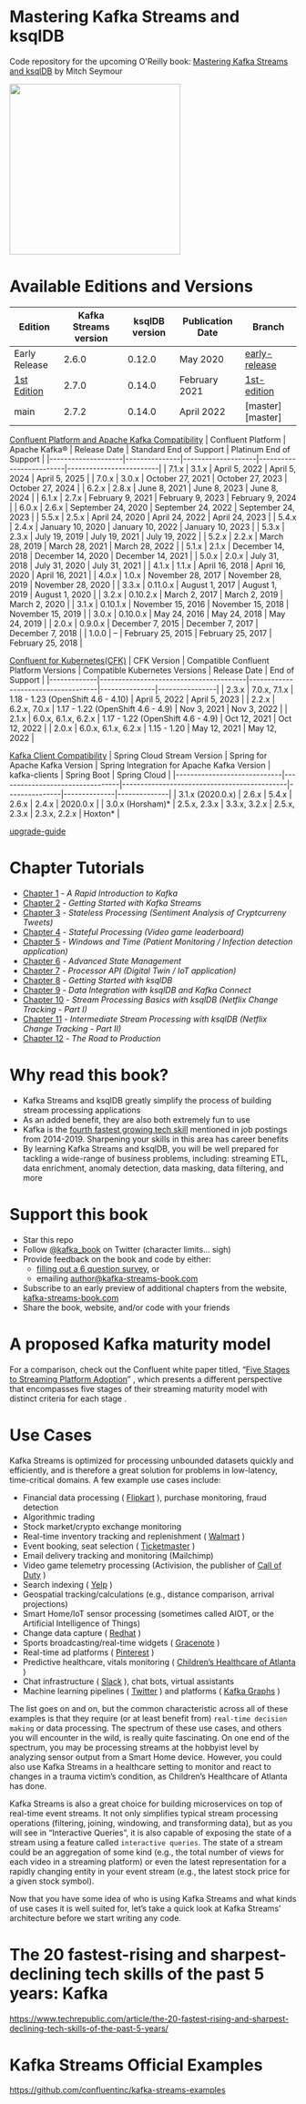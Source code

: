# Mastering Kafka Streams and ksqlDB
Code repository for the upcoming O'Reilly book: [Mastering Kafka Streams and ksqlDB][book] by Mitch Seymour

<a href="https://www.kafka-streams-book.com/"><img src="https://mcusercontent.com/987def4caf0bb040419d778f2/images/81c6be7f-c833-4e12-a893-22545aaf7304.jpg" width="300"></a>

[book]: https://www.kafka-streams-book.com/

# Available Editions and Versions
| Edition | Kafka Streams version | ksqlDB version | Publication Date | Branch |
| --------| --------------------- | ---------------| -----------------| -------|
| Early Release| 2.6.0 | 0.12.0| May 2020 | [early-release][early-release] |
| [1st Edition][amzn]| 2.7.0 | 0.14.0| February 2021 | [1st-edition][1st-edition] |
| main| 2.7.2 | 0.14.0| April 2022 | [master][master] |

[amzn]: https://www.amazon.com/gp/product/1492062499/ref=as_li_tl?ie=UTF8&camp=1789&creative=9325&creativeASIN=1492062499&linkCode=as2&tag=mitchseymour-20&linkId=28979f4bdca5bc57af5ed2f8962d4d12
[early-release]: https://github.com/mitch-seymour/mastering-kafka-streams-and-ksqldb/tree/early-release
[1st-edition]: https://github.com/mitch-seymour/mastering-kafka-streams-and-ksqldb/tree/1st-edition


[Confluent Platform and Apache Kafka Compatibility](https://docs.confluent.io/platform/current/installation/versions-interoperability.html#cp-and-apache-ak-compatibility)
| Confluent Platform | Apache Kafka® | Release Date       | Standard End of Support | Platinum End of Support |
|--------------------|---------------|--------------------|-------------------------|-------------------------|
| 7.1.x              | 3.1.x         | April 5, 2022      | April 5, 2024           | April 5, 2025           |
| 7.0.x              | 3.0.x         | October 27, 2021   | October 27, 2023        | October 27, 2024        |
| 6.2.x              | 2.8.x         | June 8, 2021       | June 8, 2023            | June 8, 2024            |
| 6.1.x              | 2.7.x         | February 9, 2021   | February 9, 2023        | February 9, 2024        |
| 6.0.x              | 2.6.x         | September 24, 2020 | September 24, 2022      | September 24, 2023      |
| 5.5.x              | 2.5.x         | April 24, 2020     | April 24, 2022          | April 24, 2023          |
| 5.4.x              | 2.4.x         | January 10, 2020   | January 10, 2022        | January 10, 2023        |
| 5.3.x              | 2.3.x         | July 19, 2019      | July 19, 2021           | July 19, 2022           |
| 5.2.x              | 2.2.x         | March 28, 2019     | March 28, 2021          | March 28, 2022          |
| 5.1.x              | 2.1.x         | December 14, 2018  | December 14, 2020       | December 14, 2021       |
| 5.0.x              | 2.0.x         | July 31, 2018      | July 31, 2020           | July 31, 2021           |
| 4.1.x              | 1.1.x         | April 16, 2018     | April 16, 2020          | April 16, 2021          |
| 4.0.x              | 1.0.x         | November 28, 2017  | November 28, 2019       | November 28, 2020       |
| 3.3.x              | 0.11.0.x      | August 1, 2017     | August 1, 2019          | August 1, 2020          |
| 3.2.x              | 0.10.2.x      | March 2, 2017      | March 2, 2019           | March 2, 2020           |
| 3.1.x              | 0.10.1.x      | November 15, 2016  | November 15, 2018       | November 15, 2019       |
| 3.0.x              | 0.10.0.x      | May 24, 2016       | May 24, 2018            | May 24, 2019            |
| 2.0.x              | 0.9.0.x       | December 7, 2015   | December 7, 2017        | December 7, 2018        |
| 1.0.0              | –             | February 25, 2015  | February 25, 2017       | February 25, 2018       |

[Confluent for Kubernetes(CFK)](https://docs.confluent.io/platform/current/installation/versions-interoperability.html#operator-cp-compatibility)
| CFK Version | Compatible Confluent Platform Versions | Compatible Kubernetes Versions     | Release Date  | End of Support |
|-------------|----------------------------------------|------------------------------------|---------------|----------------|
| 2.3.x       | 7.0.x, 7.1.x                           | 1.18 - 1.23 (OpenShift 4.6 - 4.10) | April 5, 2022 | April 5, 2023  |
| 2.2.x       | 6.2.x, 7.0.x                           | 1.17 - 1.22 (OpenShift 4.6 - 4.9)  | Nov 3, 2021   | Nov 3, 2022    |
| 2.1.x       | 6.0.x, 6.1.x, 6.2.x                    | 1.17 - 1.22 (OpenShift 4.6 - 4.9)  | Oct 12, 2021  | Oct 12, 2022   |
| 2.0.x       | 6.0.x, 6.1.x, 6.2.x                    | 1.15 - 1.20                        | May 12, 2021  | May 12, 2022   |

[Kafka Client Compatibility](https://github.com/spring-cloud/spring-cloud-stream/wiki/Kafka-Client-Compatibility)
| Spring Cloud Stream Version | Spring for Apache Kafka Version | Spring Integration for Apache Kafka Version | kafka-clients | Spring Boot  | Spring Cloud |
|-----------------------------|---------------------------------|---------------------------------------------|---------------|--------------|--------------|
| 3.1.x (2020.0.x)            | 2.6.x                           | 5.4.x                                       | 2.6.x         | 2.4.x        | 2020.0.x     |
| 3.0.x (Horsham)*            | 2.5.x, 2.3.x                    | 3.3.x, 3.2.x                                | 2.5.x, 2.3.x  | 2.3.x, 2.2.x | Hoxton*      |


[upgrade-guide](https://kafka.apache.org/31/documentation/streams/upgrade-guide)

# Chapter Tutorials
  - [Chapter 1](./chapter-01) - _A Rapid Introduction to Kafka_
  - [Chapter 2](./chapter-02) - _Getting Started with Kafka Streams_
  - [Chapter 3](./chapter-03) - _Stateless Processing (Sentiment Analysis of Cryptcurreny Tweets)_
  - [Chapter 4](./chapter-04) - _Stateful Processing (Video game leaderboard)_
  - [Chapter 5](./chapter-05) - _Windows and Time (Patient Monitoring / Infection detection application)_
  - [Chapter 6](./chapter-06) - _Advanced State Management_
  - [Chapter 7](./chapter-07) - _Processor API (Digital Twin / IoT application)_
  - [Chapter 8](./chapter-08) - _Getting Started with ksqlDB_
  - [Chapter 9](./chapter-09) - _Data Integration with ksqlDB and Kafka Connect_
  - [Chapter 10](./chapter-10) - _Stream Processing Basics with ksqlDB (Netflix Change Tracking - Part I)_
  - [Chapter 11](./chapter-11) - _Intermediate Stream Processing with ksqlDB (Netflix Change Tracking - Part II)_
  - [Chapter 12](./chapter-12) - _The Road to Production_

# Why read this book?

- Kafka Streams and ksqlDB greatly simplify the process of building stream processing applications
- As an added benefit, they are also both extremely fun to use
- Kafka is the [fourth fastest growing tech skill][indeed] mentioned in job postings from 2014-2019. Sharpening your skills in this area has career benefits
- By learning Kafka Streams and ksqlDB, you will be well prepared for tackling a wide-range of business problems, including: streaming ETL, data enrichment, anomaly detection, data masking, data filtering, and more


[indeed]: https://www.techrepublic.com/article/the-20-fastest-rising-and-sharpest-declining-tech-skills-of-the-past-5-years/


# Support this book
- Star this repo
- Follow [@kafka_book][twitter] on Twitter (character limits... sigh)
- Provide feedback on the book and code by either:
  - [filling out a 6 question survey][survey], or
  - emailing author@kafka-streams-book.com
- Subscribe to an early preview of additional chapters from the website, [kafka-streams-book.com][website]
- Share the book, website, and/or code with your friends

[survey]: https://kafka-streams-book.typeform.com/to/TWuRwK
[twitter]: https://twitter.com/kafka_book
[website]: https://www.kafka-streams-book.com/

# A proposed Kafka maturity model
For a comparison, check out the Confluent white paper titled, “[Five Stages to Streaming Platform Adoption](https://assets.confluent.io/m/41f3c9186d4adb03/original/20180927-WP-Five-Stages_to_Streaming_Platform_Adoption.pdf?ajs_aid=4224d8d2-95b7-4b07-92d7-0dba251be61e&_ga=2.84813978.2024891929.1650607704-1763164608.1648258250)” , which presents a different perspective that encompasses five stages of their streaming maturity model with distinct criteria for each stage . 

# Use Cases
Kafka Streams is optimized for processing unbounded datasets quickly and efficiently, and is therefore a great solution for problems in low-latency, time-critical domains. A few example use cases include:
* Financial data processing ( [Flipkart](https://oreil.ly/dAcbY) ), purchase monitoring, fraud detection
* Algorithmic trading
* Stock market/crypto exchange monitoring
* Real-time inventory tracking and replenishment ( [Walmart](https://oreil.ly/VoF76) )
* Event booking, seat selection ( [Ticketmaster](https://oreil.ly/V4t1h) )
* Email delivery tracking and monitoring (Mailchimp)
* Video game telemetry processing (Activision, the publisher of [Call of Duty](https://oreil.ly/Skan3) )
* Search indexing ( [Yelp](https://oreil.ly/IhCnC) )
* Geospatial tracking/calculations (e.g., distance comparison, arrival projections)
* Smart Home/IoT sensor processing (sometimes called AIOT, or the Artificial Intelligence of Things)
* Change data capture ( [Redhat](https://oreil.ly/INs3z) )
* Sports broadcasting/real-time widgets ( [Gracenote](https://oreil.ly/YeX33) )
* Real-time ad platforms ( [Pinterest](https://oreil.ly/cBgSG) )
* Predictive healthcare, vitals monitoring ( [Children’s Healthcare of Atlanta](https://oreil.ly/4MYLc) )
* Chat infrastructure ( [Slack](https://oreil.ly/_n7sZ) ), chat bots, virtual assistants
* Machine learning pipelines ( [Twitter](https://oreil.ly/RuPPV) ) and platforms ( [Kafka Graphs](https://oreil.ly/8IHKT) )

The list goes on and on, but the common characteristic across all of these examples is that they require (or at least benefit from) `real-time decision making` or data processing. The spectrum of these use cases, and others you will encounter in the wild, is really quite fascinating. On one end of the spectrum, you may be processing streams at the hobbyist level by analyzing sensor output from a Smart Home device. However, you could also use Kafka Streams in a healthcare setting to monitor and react to changes in a trauma victim’s condition, as Children’s Healthcare of Atlanta has done.

Kafka Streams is also a great choice for building microservices on top of real-time event streams. It not only simplifies typical stream processing operations (filtering, joining, windowing, and transforming data), but as you will see in “Interactive Queries”, it is also capable of exposing the state of a stream using a feature called ``interactive queries``. The state of a stream could be an aggregation of some kind (e.g., the total number of views for each video in a streaming platform) or even the latest representation for a rapidly changing entity in your event stream (e.g., the latest stock price for a given stock symbol).

Now that you have some idea of who is using Kafka Streams and what kinds of use cases it is well suited for, let’s take a quick look at Kafka Streams’ architecture before we start writing any code.

# The 20 fastest-rising and sharpest-declining tech skills of the past 5 years: Kafka
https://www.techrepublic.com/article/the-20-fastest-rising-and-sharpest-declining-tech-skills-of-the-past-5-years/


# Kafka Streams Official Examples
https://github.com/confluentinc/kafka-streams-examples
